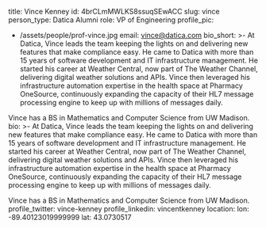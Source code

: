 title: Vince Kenney
id: 4brCLmMWLKS8ssuqSEwACC
slug: vince
person_type: Datica Alumni
role: VP of Engineering
profile_pic:
  - /assets/people/prof-vince.jpg
email: vince@datica.com
bio_short: >-
  At Datica, Vince leads the team keeping the lights on and delivering new
  features that make compliance easy. He came to Datica with more than 15 years
  of software development and IT infrastructure management. He started his
  career at Weather Central, now part of The Weather Channel, delivering digital
  weather solutions and APIs. Vince then leveraged his infrastructure automation
  expertise in the health space at Pharmacy OneSource, continuously expanding
  the capacity of their HL7 message processing engine to keep up with millions
  of messages daily.


  Vince has a BS in Mathematics and Computer Science from UW Madison.
bio: >-
  At Datica, Vince leads the team keeping the lights on and delivering new
  features that make compliance easy. He came to Datica with more than 15 years
  of software development and IT infrastructure management. He started his
  career at Weather Central, now part of The Weather Channel, delivering digital
  weather solutions and APIs. Vince then leveraged his infrastructure automation
  expertise in the health space at Pharmacy OneSource, continuously expanding
  the capacity of their HL7 message processing engine to keep up with millions
  of messages daily.


  Vince has a BS in Mathematics and Computer Science from UW Madison.
profile_twitter: vince-kenney
profile_linkedin: vincentkenney
location:
  lon: -89.40123019999999
  lat: 43.0730517
